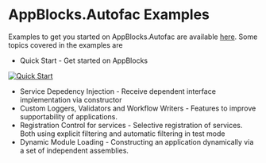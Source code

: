 ﻿# AppBlocks.Autofac Examples

Examples to get you started on AppBlocks.Autofac are available [here](https://github.com/AdsophicSolutions/AppBlocks.Autofac.Examples). Some topics covered in the examples are 

* Quick Start - Get started on AppBlocks

[![Quick Start](~/images/AppBlocks.QuickStart.png)](https://youtu.be/uaYBKY9dMQk "AppBlocks Quick Start")

* Service Depedency Injection - Receive dependent interface implementation via constructor
* Custom Loggers, Validators and Workflow Writers - Features to improve supportability of applications. 
* Registration Control for services - Selective registration of services. Both using explicit filtering and automatic filtering in test mode  
* Dynamic Module Loading - Constructing an application dynamically via a set of independent assemblies. 

